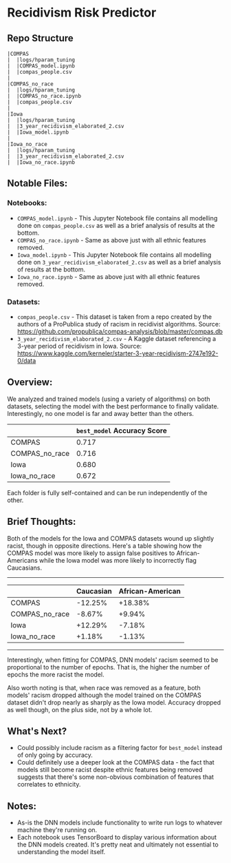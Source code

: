 # Recidivism Risk Predictor 

## Repo Structure
```
|COMPAS
|  |logs/hparam_tuning
|  |COMPAS_model.ipynb
|  |compas_people.csv
|
|COMPAS_no_race
|  |logs/hparam_tuning
|  |COMPAS_no_race.ipynb
|  |compas_people.csv
|
|Iowa
|  |logs/hparam_tuning
|  |3_year_recidivism_elaborated_2.csv
|  |Iowa_model.ipynb
|
|Iowa_no_race
|  |logs/hparam_tuning
|  |3_year_recidivism_elaborated_2.csv
|  |Iowa_no_race.ipynb
```

## Notable Files:

### Notebooks:
- `COMPAS_model.ipynb` - This Jupyter Notebook file contains all modelling done on `compas_people.csv` as well as a brief analysis of results at the bottom.
- `COMPAS_no_race.ipynb` - Same as above just with all ethnic features removed.
- `Iowa_model.ipynb` - This Jupyter Notebook file contains all modelling done on `3_year_recidivism_elaborated_2.csv` as well as a brief analysis of results at the bottom.
- `Iowa_no_race.ipynb` - Same as above just with all ethnic features removed.

### Datasets:
- `compas_people.csv` - This dataset is taken from a repo created by the authors of a ProPublica study of racism in recidivist algorithms. Source: https://github.com/propublica/compas-analysis/blob/master/compas.db
- `3_year_recidivism_elaborated_2.csv` - A Kaggle dataset referencing a 3-year period of recidivism in Iowa. Source: https://www.kaggle.com/kerneler/starter-3-year-recidivism-2747e192-0/data

## Overview:
We analyzed and trained models (using a variety of algorithms) on both datasets, selecting the model with the best performance to finally validate. Interestingly, no one model is far and away better than the others.

|  | `best_model` Accuracy Score |
|--|--|
| COMPAS | 0.717 |
| COMPAS_no_race | 0.716 |
| Iowa | 0.680 |
| Iowa_no_race | 0.672 |

Each folder is fully self-contained and can be run independently of the other.

## Brief Thoughts:
Both of the models for the Iowa and COMPAS datasets wound up slightly racist, though in opposite directions. Here's a table showing how the COMPAS model was more likely to assign false positives to African-Americans while the Iowa model was more likely to incorrectly flag Caucasians.
___

|  | Caucasian | African-American |
|--|--|--|
| COMPAS | -12.25% | +18.38% |
| COMPAS_no_race | -8.67% | +9.94% |
| Iowa | +12.29% | -7.18% |
| Iowa_no_race | +1.18% | -1.13% |

___

Interestingly, when fitting for COMPAS, DNN models' racism seemed to be proportional to the number of epochs. That is, the higher the number of epochs the more racist the model.

Also worth noting is that, when race was removed as a feature, both models' racism dropped although the model trained on the COMPAS dataset didn't drop nearly as sharply as the Iowa model. Accuracy dropped as well though, on the plus side, not by a whole lot.

## What's Next?
- Could possibly include racism as a filtering factor for `best_model` instead of only going by accuracy.
- Could definitely use a deeper look at the COMPAS data - the fact that models still become racist despite ethnic features being removed suggests that there's some non-obvious combination of features that correlates to ethnicity.

## Notes:
- As-is the DNN models include functionality to write run logs to whatever machine they're running on.
- Each notebook uses TensorBoard to display various information about the DNN models created. It's pretty neat and ultimately not essential to understanding the model itself.
